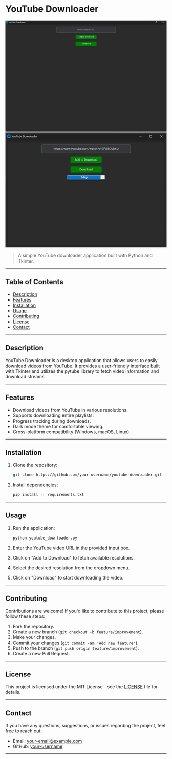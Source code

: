# YouTube Downloader

![Project Image 1](project_image_1.png)
![Project Image 2](project_image_2.png)

> A simple YouTube downloader application built with Python and Tkinter.

---

## Table of Contents

- [Description](#description)
- [Features](#features)
- [Installation](#installation)
- [Usage](#usage)
- [Contributing](#contributing)
- [License](#license)
- [Contact](#contact)

---

## Description

YouTube Downloader is a desktop application that allows users to easily download videos from YouTube. It provides a user-friendly interface built with Tkinter and utilizes the pytube library to fetch video information and download streams.

---

## Features

- Download videos from YouTube in various resolutions.
- Supports downloading entire playlists.
- Progress tracking during downloads.
- Dark mode theme for comfortable viewing.
- Cross-platform compatibility (Windows, macOS, Linux).

---

## Installation

1. Clone the repository:

    ```bash
    git clone https://github.com/your-username/youtube-downloader.git
    ```

2. Install dependencies:

    ```bash
    pip install -r requirements.txt
    ```

---

## Usage

1. Run the application:

    ```bash
    python youtube_downloader.py
    ```

2. Enter the YouTube video URL in the provided input box.

3. Click on "Add to Download" to fetch available resolutions.

4. Select the desired resolution from the dropdown menu.

5. Click on "Download" to start downloading the video.

---

## Contributing

Contributions are welcome! If you'd like to contribute to this project, please follow these steps:

1. Fork the repository.
2. Create a new branch (`git checkout -b feature/improvement`).
3. Make your changes.
4. Commit your changes (`git commit -am 'Add new feature'`).
5. Push to the branch (`git push origin feature/improvement`).
6. Create a new Pull Request.

---

## License

This project is licensed under the MIT License - see the [LICENSE](LICENSE) file for details.

---

## Contact

If you have any questions, suggestions, or issues regarding the project, feel free to reach out:

- Email: your-email@example.com
- GitHub: [your-username](https://github.com/your-username)

---
